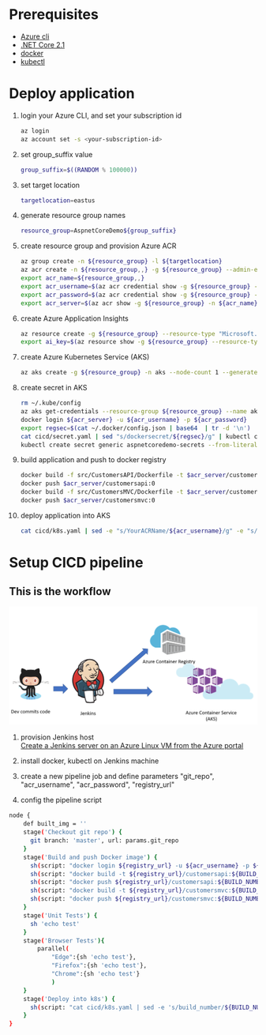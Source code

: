 
# Prerequisites

* [Azure cli](https://docs.microsoft.com/en-us/cli/azure/install-azure-cli-apt?view=azure-cli-latest)  
* [.NET Core 2.1](https://www.microsoft.com/net/download/linux-package-manager/ubuntu16-04/sdk-2.1.300)  
* [docker](https://docs.docker.com/install/linux/docker-ce/ubuntu/)  
* [kubectl](https://kubernetes.io/docs/tasks/tools/install-kubectl/)  

# Deploy application

1. login your Azure CLI, and set your subscription id
    ```bash
    az login
    az account set -s <your-subscription-id>
    ```

1. set group_suffix value
    ```bash
    group_suffix=$((RANDOM % 100000))  
    ```

1. set target location
    ```bash
    targetlocation=eastus  
    ```

1. generate resource group names
    ```bash
    resource_group=AspnetCoreDemo${group_suffix}  
    ```

1. create resource group and provision Azure ACR
    ```bash
    az group create -n ${resource_group} -l ${targetlocation}  
    az acr create -n ${resource_group,,} -g ${resource_group} --admin-enabled true --sku Standard  
    export acr_name=${resource_group,,}  
    export acr_username=$(az acr credential show -g ${resource_group} -n ${acr_name} --query username | tr -d '"')  
    export acr_password=$(az acr credential show -g ${resource_group} -n ${acr_name} --query passwords[0].value | tr -d '"')  
    export acr_server=$(az acr show -g ${resource_group} -n ${acr_name} --query loginServer | tr -d '"')  
    ```

1. create Azure Application Insights
    ```bash
    az resource create -g ${resource_group} --resource-type "Microsoft.Insights/components" -n ${resource_group}ai -l ${targetlocation} --properties '{"ApplicationId":"facerecognition","Application_Type":"other", "Flow_Type":"Redfield", "Request_Source":"IbizaAIExtension"}'  
    export ai_key=$(az resource show -g ${resource_group} --resource-type "Microsoft.Insights/components" -n ${resource_group}ai --query properties.InstrumentationKey --o tsv)
    ```

1. create Azure Kubernetes Service (AKS)
    ```bash
    az aks create -g ${resource_group} -n aks --node-count 1 --generate-ssh-keys  
    ```

1. create secret in AKS
    ```bash
    rm ~/.kube/config  
    az aks get-credentials --resource-group ${resource_group} --name aks --admin  
    docker login ${acr_server} -u ${acr_username} -p ${acr_password}  
    export regsec=$(cat ~/.docker/config.json | base64  | tr -d '\n')  
    cat cicd/secret.yaml | sed "s/dockersecret/${regsec}/g" | kubectl create -f -  
    kubectl create secret generic aspnetcoredemo-secrets --from-literal=AppInsightsKey=$ai_key
    ```

1. build application and push to docker registry
    ```bash
    docker build -f src/CustomersAPI/Dockerfile -t $acr_server/customersapi:0 .
    docker push $acr_server/customersapi:0
    docker build -f src/CustomersMVC/Dockerfile -t $acr_server/customersmvc:0 .
    docker push $acr_server/customersmvc:0
    ```

1. deploy application into AKS
    ```bash
    cat cicd/k8s.yaml | sed -e "s/YourACRName/${acr_username}/g" -e "s/build_number/0/g" | kubectl create -f -  
    ```

# Setup CICD pipeline

## This is the workflow  

   ![Resource List](Workflow.png)

1. provision Jenkins host  
    [Create a Jenkins server on an Azure Linux VM from the Azure portal](https://docs.microsoft.com/en-us/azure/jenkins/install-jenkins-solution-template)

1. install docker, kubectl on Jenkins machine

1. create a new pipeline job and define parameters "git_repo", "acr_username", "acr_password", "registry_url"

1. config the pipeline script  

```bash
node {
    def built_img = ''
    stage('Checkout git repo') {
      git branch: 'master', url: params.git_repo
    }
    stage('Build and push Docker image') {
      sh(script: "docker login ${registry_url} -u ${acr_username} -p ${acr_password}", returnStdout: true)
      sh(script: "docker build -t ${registry_url}/customersapi:${BUILD_NUMBER} -f src/CustomersAPI/Dockerfile .", returnStdout: true)
      sh(script: "docker push ${registry_url}/customersapi:${BUILD_NUMBER}", returnStdout: true)
      sh(script: "docker build -t ${registry_url}/customersmvc:${BUILD_NUMBER} -f src/CustomersMVC/Dockerfile .", returnStdout: true)
      sh(script: "docker push ${registry_url}/customersmvc:${BUILD_NUMBER}", returnStdout: true)
    }
    stage('Unit Tests') {
      sh 'echo test'
    }
    stage('Browser Tests'){
        parallel(
            "Edge":{sh 'echo test'},
            "Firefox":{sh 'echo test'},
            "Chrome":{sh 'echo test'}
            )
    }
    stage('Deploy into k8s') {
      sh(script: "cat cicd/k8s.yaml | sed -e 's/build_number/${BUILD_NUMBER}/g' -e 's/YourACRName/${acr_username}/g' | kubectl apply -f - --kubeconfig /var/lib/jenkins/.kube/config", returnStdout: true)
    }
}
```
